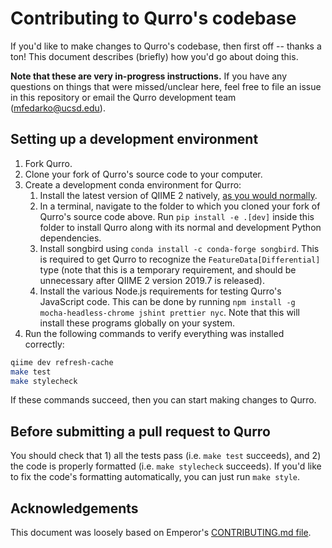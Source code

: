 # Contributing to Qurro's codebase

If you'd like to make changes to Qurro's codebase, then first off --
thanks a ton! This document describes (briefly) how you'd go about doing this.

**Note that these are very in-progress instructions.** If you have any
questions on things that were missed/unclear here, feel free to file an issue
in this repository or email the Qurro development team
([mfedarko@ucsd.edu](mailto:mfedarko@ucsd.edu)).

## Setting up a development environment

1. Fork Qurro.
1. Clone your fork of Qurro's source code to your computer.
2. Create a development conda environment for Qurro:
    1. Install the latest version of QIIME 2 natively,
       [as you would normally](https://docs.qiime2.org/2019.4/install/native/).
    2. In a terminal, navigate to the folder to which you cloned your fork of
       Qurro's source code above. Run `pip install -e .[dev]` inside this folder to
       install Qurro along with its normal and development Python dependencies.
    3. Install songbird using `conda install -c conda-forge songbird`. This is
       required to get Qurro to recognize the `FeatureData[Differential]` type
       (note that this is a temporary requirement, and should be unnecessary
       after QIIME 2 version 2019.7 is released).
    4. Install the various Node.js requirements for testing Qurro's JavaScript
       code. This can be done by running
       `npm install -g mocha-headless-chrome jshint prettier nyc`. Note that
       this will install these programs globally on your system.
3. Run the following commands to verify everything was installed correctly:
```bash
qiime dev refresh-cache
make test
make stylecheck
```
If these commands succeed, then you can start making changes to Qurro.

## Before submitting a pull request to Qurro

You should check that 1) all the tests pass (i.e. `make test` succeeds),
and 2) the code is properly formatted (i.e. `make stylecheck` succeeds). If
you'd like to fix the code's formatting automatically, you can just run
`make style`.

## Acknowledgements

This document was loosely based on Emperor's [CONTRIBUTING.md file](https://github.com/biocore/emperor/blob/new-api/CONTRIBUTING.md).
